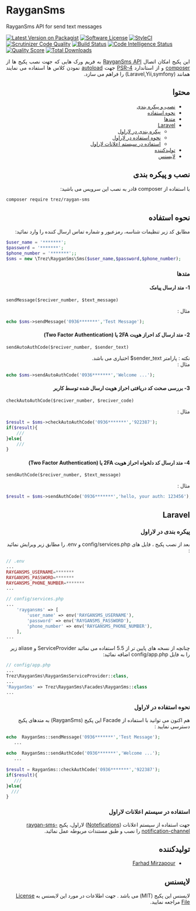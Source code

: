 # RayganSms
RayganSms API for send text messages

[![Latest Version on Packagist](https://img.shields.io/packagist/v/trez/raygan-sms.svg?style=flat-square)](https://packagist.org/packages/trez/raygan-sms)
[![Software License](https://img.shields.io/badge/license-MIT-brightgreen.svg?style=flat-square)](LICENSE)
[![StyleCI](https://github.styleci.io/repos/164846699/shield?branch=master)](https://github.styleci.io/repos/164846699)
[![Scrutinizer Code Quality](https://scrutinizer-ci.com/g/farhadmirzapour/RayganSms/badges/quality-score.png?b=master)](https://scrutinizer-ci.com/g/farhadmirzapour/RayganSms/?branch=master)
[![Build Status](https://scrutinizer-ci.com/g/farhadmirzapour/RayganSms/badges/build.png?b=master)](https://scrutinizer-ci.com/g/farhadmirzapour/RayganSms/build-status/master)
[![Code Intelligence Status](https://scrutinizer-ci.com/g/farhadmirzapour/RayganSms/badges/code-intelligence.svg?b=master)](https://scrutinizer-ci.com/code-intelligence)
[![Quality Score](https://img.shields.io/scrutinizer/g/farhadmirzapour/RayganSms.svg?style=flat-square)](https://scrutinizer-ci.com/g/farhadmirzapour/RayganSms)
[![Total Downloads](https://img.shields.io/packagist/dt/trez/raygan-sms.svg?style=flat-square)](https://packagist.org/packages/trez/raygan-sms)


<div dir="rtl" align="justify">
    این پکیج امکان اتصال <a href="https://raygansms.com/" target="_blank" >RayganSms API</a> به فریم ورک هایی که جهت نصب پکیج ها از <a href="http://farhadnote.ir/articles/2017/10/29/composer.html" target="_blank" >composer</a> و از استاندارد  <a href="http://farhadnote.ir/articles/2017/10/20/psr.html" target=_blank" >PSR-4</a> جهت <a href="http://farhadnote.ir/articles/2017/11/09/composer-autoloading.html#%D8%B1%D9%88%D8%B4-psr-4-based-autoloading" target="_blank">autoload</a>  نمودن کلاس ها استفاده می نمایند همانند (Laravel,Yii,symfony)   را فراهم می سازد.

## محتوا

- [نصب و پیکره بندی](#نصب-و-پیکره-بندی)
- [نحوه استفاده](#نحوه-استفاده)
- [متدها](#متدها)
- [Laravel](#Laravel)
    - [پیکره بندی در لاراول](#پیکره-بندی-در-لاراول)
    - [نحوه استفاده در لاراول](#نحوه-استفاده-در-لاراول)
    - [استفاده در سیستم اعلانات لاراول ](#استفاده-در-سیستم-اعلانات-لاراول)
- [تولیدکننده](#تولیدکننده)
- [لایسنس](#لایسنس)


## نصب و پیکره بندی  

با استفاده از composer  قادر به نصب این سرویس می باشید:
</div>

```bash
composer require trez/raygan-sms
```

<div dir="rtl">
    
## نحوه استفاده

مطابق کد زیر تنظیمات شناسه، رمزعبور و شماره تماس ارسال کننده را وارد نمائید:
</div>

```php
$user_name = '*******';
$password = '*******';
$phone_number = '*******';;
$sms = new \Trez\RayganSms\Sms($user_name,$password,$phone_number);
```
<div dir="rtl">
    
### متدها

</div>

<div dir="rtl">
    
#### 1- متد ارسال پیامک

</div>

`sendMessage($reciver_number, $text_message)`

<div dir="rtl" >
 مثال :
</div>

```php
echo $sms->sendMessage('0936*******','Test Message');
```

<div dir="rtl" >
    
#### 2- متد ارسال کد احراز هویت 2FA یا  (Two Factor Authentication) 

</div>

`sendAutoAuthCode($reciver_number, $sender_text)`

<div dir="rtl" >
نکته : پارامتر sender_text$ اختیاری می باشد.
</div>
<div dir="rtl" >
 مثال :
</div>

```php
echo $sms->sendAutoAuthCode('0936*******','Welcome ...');
```

<div dir="rtl" >
    
#### 3-  بررسی صحت کد دریافتی احراز هویت ارسال شده توسط کاربر
</div>

`checkAutoAuthCode($reciver_number, $reciver_code)`

<div dir="rtl" >
 مثال :
</div>

```php
$result = $sms->checkAutoAuthCode('0936*******','922387');
if($result){
    ///
}else{
    ///
}
```

<div dir="rtl" >
    
#### 4- متد ارسال کد دلخواه احراز هویت 2FA یا  (Two Factor Authentication)</div>

</div>

`sendAuthCode($reciver_number, $text_message)`

<div dir="rtl" >
 مثال :
</div>

```php
$result = $sms->sendAuthCode('0936*******','hello, your auth: 123456');
```

<div dir="rtl">
    
## Laravel

</div>
<div dir="rtl">
    
### پیکره بندی در لاراول

</div>
<div dir="rtl">
بعد از نصب پکیج ، فایل های config/services.php و env. را مطابق زیر ویرایش نمائید :
</div>

```php
// .env
...
RAYGANSMS_USERNAME=*******
RAYGANSMS_PASSWORD=*******
RAYGANSMS_PHONE_NUMBER=*******
...
```

```php
// config/services.php
...
    'raygansms' => [
        'user_name' => env('RAYGANSMS_USERNAME'),
        'password' => env('RAYGANSMS_PASSWORD'),
        'phone_number' => env('RAYGANSMS_PHONE_NUMBER'),
    ],
...
```
<div dir="rtl">
    چنانچه از نسخه های پایین تر از 5.5 استفاده می نمائید ServiceProvider و aliase  زیر  را به فایل config/app.php اضافه نمائید:
 </div>  
 
 ```php
// config/app.php
...
Trez\RayganSms\RayganSmsServiceProvider::class,
...
'RayganSms' => Trez\RayganSms\Facades\RayganSms::class
...
```

<div dir="rtl">
    
### نحوه استفاده در لاراول

</div>

<div dir="rtl">
    هم اکنون می توانید با استفاده از Facade این پکیج (RayganSms) به متدهای پکیج دسترسی نمایید :
</div>

 ```php
echo  RayganSms::sendMessage('0936*******','Test Message');
    ...   
    
echo  RayganSms::sendAuthCode('0936*******','Welcome ...');
    ...
    
$result = RayganSms::checkAuthCode('0936*******','922387');
if($result){
    ///
}else{
   ///
}
```

<div dir="rtl">
    
###  استفاده در سیستم اعلانات لاراول

</div>

<div dir="rtl">
    جهت استفاده از سیستم اعلانات (<a href="https://laravel.com/docs/5.7/notifications" >Notefications</a>)  لاراول،  پکیج <a href="https://github.com/farhadmirzapour/RaygansmsChannel" >raygan-sms-notification-channel</a>  را نصب و طبق مستندات مربوطه عمل نمائید.
</div>

<div dir="rtl">
    
## تولیدکننده

- [Farhad Mirzapour](https://github.com/farhadmirzapour)
   
## لایسنس


لایسنس این پکیج (MIT) می باشد . جهت اطلاعات در مورد این لایسنس به [License File](LICENSE) مراجعه نمایید. 

</div>

